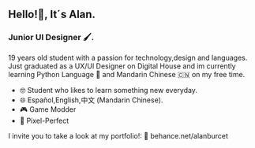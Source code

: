 ## Hello!👋, It´s Alan.

### Junior UI Designer 🖌.

19 years old student with a passion for technology,design and languages. 
Just graduated as a UX/UI Designer on Digital House and im currently learning Python Language 🐍 and Mandarin Chinese 🇨🇳 on my free time.

- 🤓 Student who likes to learn something new everyday.
- 🌐 Español,English,中文 (Mandarin Chinese).
- 🎮 Game Modder
- 📐 Pixel-Perfect

I invite you to take a look at my portfolio!:
📘 behance.net/alanburcet
